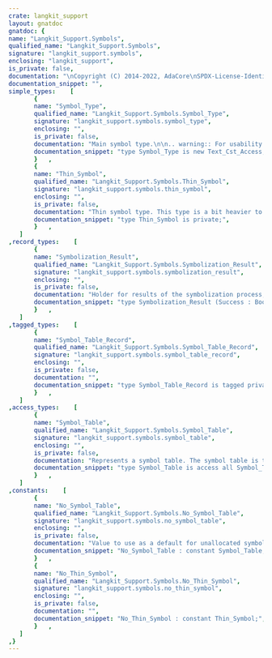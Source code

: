 ```yaml
---
crate: langkit_support
layout: gnatdoc
gnatdoc: {
name: "Langkit_Support.Symbols",
qualified_name: "Langkit_Support.Symbols",
signature: "langkit_support.symbols",
enclosing: "langkit_support",
is_private: false,
documentation: "\nCopyright (C) 2014-2022, AdaCore\nSPDX-License-Identifier: Apache-2.0",
documentation_snippet: "",
simple_types:    [
       {
       name: "Symbol_Type",
       qualified_name: "Langkit_Support.Symbols.Symbol_Type",
       signature: "langkit_support.symbols.symbol_type",
       enclosing: "",
       is_private: false,
       documentation: "Main symbol type.\n\n.. warning:: For usability reasons, we use the access to the string as a\n   symbol type. This is very convenient because you can access the text\n   of a symbol without a reference to the symbol table, but is also\n   unsafe, because if the symbol table has been freed, the symbol will\n   be a dangling pointer.",
       documentation_snippet: "type Symbol_Type is new Text_Cst_Access;",
       }   ,
       {
       name: "Thin_Symbol",
       qualified_name: "Langkit_Support.Symbols.Thin_Symbol",
       signature: "langkit_support.symbols.thin_symbol",
       enclosing: "",
       is_private: false,
       documentation: "Thin symbol type. This type is a bit heavier to use than the main symbol\ntype, because you need a reference to the symbol table to get the text\nof the symbol, but:\n\n1. It consumes less memory (which is the primary reason it is used in\n   Langkit).\n\n2. It is safer, as long as you never store :ada:ref:`Symbol_Type`\n   instances returned by :ada:ref:`Get_Symbol` you should be safe.\n\n.. TODO: See if we can get rid of the intermediate operation that\n   returns a ``Symbol_Type``.",
       documentation_snippet: "type Thin_Symbol is private;",
       }   ,
   ]
,record_types:    [
       {
       name: "Symbolization_Result",
       qualified_name: "Langkit_Support.Symbols.Symbolization_Result",
       signature: "langkit_support.symbols.symbolization_result",
       enclosing: "",
       is_private: false,
       documentation: "Holder for results of the symbolization process, conditionned by whether\nthis process was successful.\n\n@field Success\n@field Size\n@field Symbol\n  Text for successfully symbolized identifiers\n@field Error_Message",
       documentation_snippet: "type Symbolization_Result (Success : Boolean; Size : Natural) is record\n   case Success is\n      when True  =>\n         Symbol : Text_Type (1 .. Size);\n      when False =>\n         Error_Message : Text_Type (1 .. Size);\n   end case;\nend record;",
       }   ,
   ]
,tagged_types:    [
       {
       name: "Symbol_Table_Record",
       qualified_name: "Langkit_Support.Symbols.Symbol_Table_Record",
       signature: "langkit_support.symbols.symbol_table_record",
       enclosing: "",
       is_private: false,
       documentation: "",
       documentation_snippet: "type Symbol_Table_Record is tagged private;",
       }   ,
   ]
,access_types:    [
       {
       name: "Symbol_Table",
       qualified_name: "Langkit_Support.Symbols.Symbol_Table",
       signature: "langkit_support.symbols.symbol_table",
       enclosing: "",
       is_private: false,
       documentation: "Represents a symbol table. The symbol table is the holder of the memory\nallocated for each symbol, and serves as a single access point if you\nwant to find back an existing symbol.",
       documentation_snippet: "type Symbol_Table is access all Symbol_Table_Record'Class;",
       }   ,
   ]
,constants:    [
       {
       name: "No_Symbol_Table",
       qualified_name: "Langkit_Support.Symbols.No_Symbol_Table",
       signature: "langkit_support.symbols.no_symbol_table",
       enclosing: "",
       is_private: false,
       documentation: "Value to use as a default for unallocated symbol tables",
       documentation_snippet: "No_Symbol_Table : constant Symbol_Table;",
       }   ,
       {
       name: "No_Thin_Symbol",
       qualified_name: "Langkit_Support.Symbols.No_Thin_Symbol",
       signature: "langkit_support.symbols.no_thin_symbol",
       enclosing: "",
       is_private: false,
       documentation: "",
       documentation_snippet: "No_Thin_Symbol : constant Thin_Symbol;",
       }   ,
   ]
,}
---
```

